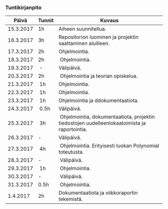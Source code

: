### Tuntikirjanpito
Päivä | Tunnit | Kuvaus
-----------|------|------
15.3.2017 | 1h | Aiheen suunnitellua.
16.3.2017 | 3h | Repositorion luominen ja projektin saattaminen aluilleen.
17.3.2017 | 2h | Ohjelmointia.
18.3.2017 | 2h | Ohjelmointia.
19.3.2017 | - | Välipäivä.
20.3.2017 | 2h | Ohjelmointia ja teorian opiskelua.
21.3.2017 | 1h | Ohjelmointia.
22.3.2017 | 1h | Ohjelmointia.
23.3.2017 | 1h | Ohjelmointia ja ddokumentaatiota.
24.3.2017 | 0.5h | Välipäivä.
25.3.2017 | 3h | Ohjelmointia, dokumentaatiota, projektin tiedostojen uudelleenlokaatoimista ja raportointia.
26.3.2017 | - | Välipäivä.
27.3.2017 | 4h | Ohjelmointia. Erityisesti luokan Polynomial toteutusta.
28.3.2017 | - | Välipäivä.
29.3.2017 | 1h | Ohjelmointia.
30.3.2017 | - | Välipäivä.
31.3.2017 | 0.5h | Ohjelmointia.
1.4.2017 | 2h | Dokumentaatiota ja viikkoraportin tekemistä.
